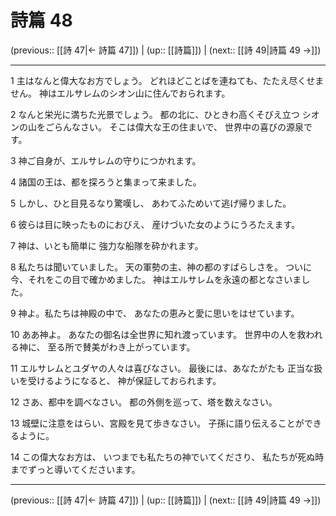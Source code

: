 # 詩篇 48

(previous:: [[詩 47|← 詩篇 47]]) | (up:: [[詩篇]]) | (next:: [[詩 49|詩篇 49 →]])

***


1 主はなんと偉大なお方でしょう。 どれほどことばを連ねても、たたえ尽くせません。 神はエルサレムのシオン山に住んでおられます。 

2 なんと栄光に満ちた光景でしょう。 都の北に、ひときわ高くそびえ立つ シオンの山をごらんなさい。 そこは偉大な王の住まいで、 世界中の喜びの源泉です。 

3 神ご自身が、エルサレムの守りにつかれます。 

4 諸国の王は、都を探ろうと集まって来ました。 

5 しかし、ひと目見るなり驚嘆し、 あわてふためいて逃げ帰りました。 

6 彼らは目に映ったものにおびえ、 産けづいた女のようにうろたえます。 

7 神は、いとも簡単に 強力な船隊を砕かれます。 

8 私たちは聞いていました。 天の軍勢の主、神の都のすばらしさを。 ついに今、それをこの目で確かめました。 神はエルサレムを永遠の都となさいました。 

9 神よ。私たちは神殿の中で、 あなたの恵みと愛に思いをはせています。 

10 ああ神よ。 あなたの御名は全世界に知れ渡っています。 世界中の人を救われる神に、 至る所で賛美がわき上がっています。 

11 エルサレムとユダヤの人々は喜びなさい。 最後には、あなたがたも 正当な扱いを受けるようになると、 神が保証しておられます。 

12 さあ、都中を調べなさい。 都の外側を巡って、塔を数えなさい。 

13 城壁に注意をはらい、宮殿を見て歩きなさい。 子孫に語り伝えることができるように。 

14 この偉大なお方は、 いつまでも私たちの神でいてくださり、 私たちが死ぬ時までずっと導いてくださいます。

***

(previous:: [[詩 47|← 詩篇 47]]) | (up:: [[詩篇]]) | (next:: [[詩 49|詩篇 49 →]])

